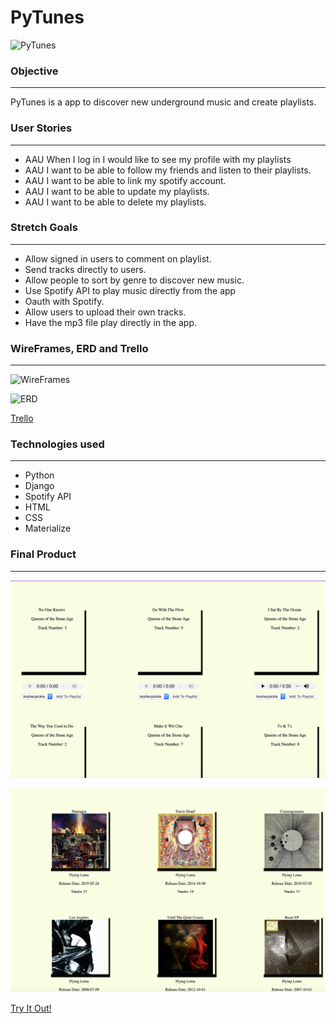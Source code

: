 # PyTunes

![PyTunes](main_app/static/images/pytunesblack.png)

### Objective
___
PyTunes is a app to discover new underground music and create playlists.


### User Stories
___
- AAU When I log in I would like to see my profile with my playlists
- AAU I want to be able to follow my friends and listen to their playlists.
- AAU I want to be able to link my spotify account.
- AAU I want to be able to update my playlists.
- AAU I want to be able to delete my playlists.

### Stretch Goals
___
- Allow signed in users to comment on playlist.
- Send tracks directly to users.
- Allow people to sort by genre to discover new music.
- Use Spotify API to play music directly from the app
- Oauth with Spotify.
- Allow users to upload their own tracks.
- Have the mp3 file play directly in the app.

### WireFrames, ERD and Trello 
___
![WireFrames](main_app/static/images/Wire-frame-layout.png)

![ERD](main_app/static/images/ERD.png)

[Trello](https://trello.com/invite/pytunes/a294b996eadedca7b8dd01a99ce5be67)
### Technologies used
___
- Python
- Django
- Spotify API
- HTML
- CSS
- Materialize

### Final Product
___
![Final](main_app/static/images/final1.png)

![Final2](main_app/static/images/file2.png)

[Try It Out!](https://py-tunes.herokuapp.com/)